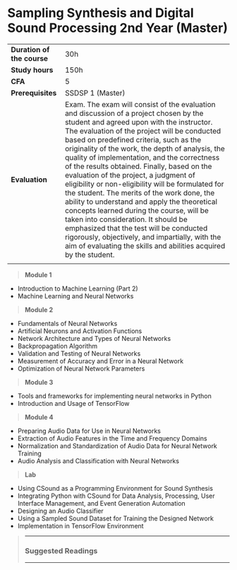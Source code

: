 # **Sampling Synthesis and Digital Sound Processing 2nd Year (Master)**  

|                          |     |
|:-------------------------|:----|  
|**Duration of the course**|30h  |
|**Study hours**           |150h |
|**CFA**                   |5    |
|**Prerequisites**         |SSDSP 1 (Master) |
|**Evaluation**                  |Exam. The exam will consist of the evaluation and discussion of a project chosen by the student and agreed upon with the instructor. The evaluation of the project will be conducted based on predefined criteria, such as the originality of the work, the depth of analysis, the quality of implementation, and the correctness of the results obtained. Finally, based on the evaluation of the project, a judgment of eligibility or non-eligibility will be formulated for the student. The merits of the work done, the ability to understand and apply the theoretical concepts learned during the course, will be taken into consideration. It should be emphasized that the test will be conducted rigorously, objectively, and impartially, with the aim of evaluating the skills and abilities acquired by the student.|
|                          |     |


> **Module 1**
- Introduction to Machine Learning (Part 2)  
- Machine Learning and Neural Networks  

> **Module 2**  
- Fundamentals of Neural Networks  
- Artificial Neurons and Activation Functions  
- Network Architecture and Types of Neural Networks  
- Backpropagation Algorithm  
- Validation and Testing of Neural Networks  
- Measurement of Accuracy and Error in a Neural Network  
- Optimization of Neural Network Parameters  

> **Module 3**  
- Tools and frameworks for implementing neural networks in Python  
- Introduction and Usage of TensorFlow  


> **Module 4** 
- Preparing Audio Data for Use in Neural Networks  
- Extraction of Audio Features in the Time and Frequency Domains  
- Normalization and Standardization of Audio Data for Neural Network Training  
- Audio Analysis and Classification with Neural Networks  


> **Lab**  
- Using CSound as a Programming Environment for Sound Synthesis  
- Integrating Python with CSound for Data Analysis, Processing, User Interface Management, and Event Generation Automation  
- Designing an Audio Classifier  
- Using a Sampled Sound Dataset for Training the Designed Network  
- Implementation in TensorFlow Environment  

>---
>### **Suggested Readings**  
>
>
>---